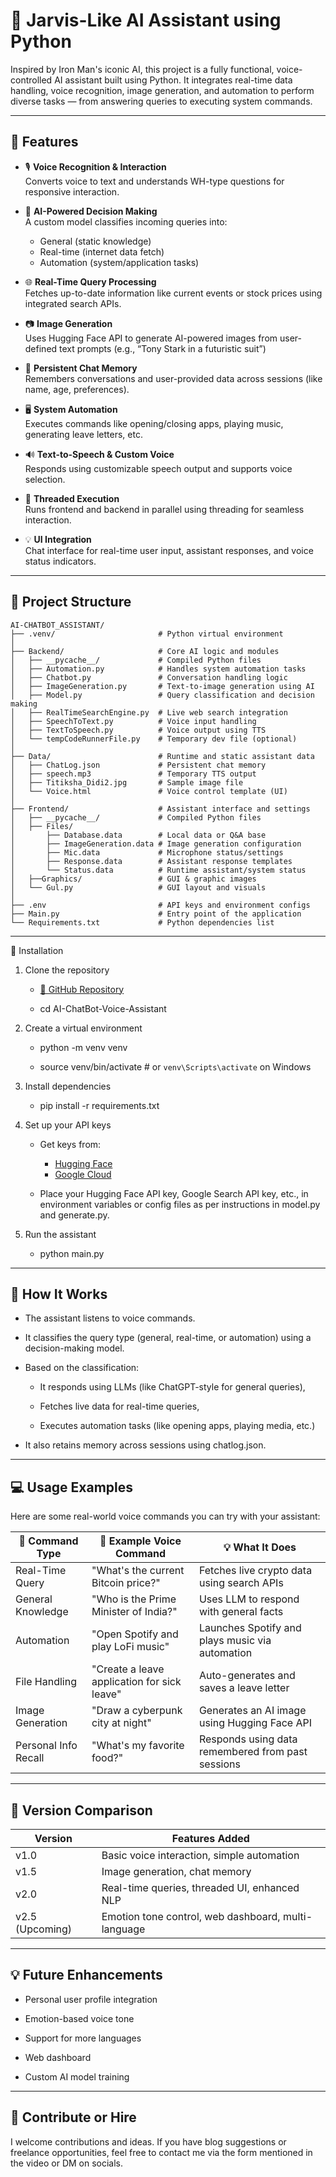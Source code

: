 # 🧠 Jarvis-Like AI Assistant using Python

Inspired by Iron Man's iconic AI, this project is a fully functional, voice-controlled AI assistant built using Python. 
It integrates real-time data handling, voice recognition, image generation, and automation to perform diverse tasks — from answering queries to executing system commands.

---

## 🚀 Features

- 🎙 **Voice Recognition & Interaction**  
  Converts voice to text and understands WH-type questions for responsive interaction.

- 🧠 **AI-Powered Decision Making**  
  A custom model classifies incoming queries into:
  - General (static knowledge)
  - Real-time (internet data fetch)
  - Automation (system/application tasks)

- 🌐 **Real-Time Query Processing**  
  Fetches up-to-date information like current events or stock prices using integrated search APIs.

- 📷 **Image Generation**  
  Uses Hugging Face API to generate AI-powered images from user-defined text prompts (e.g., “Tony Stark in a futuristic suit”)

- 💬 **Persistent Chat Memory**  
  Remembers conversations and user-provided data across sessions (like name, age, preferences).

- 🖥 **System Automation**  
  Executes commands like opening/closing apps, playing music, generating leave letters, etc.

- 🔊 **Text-to-Speech & Custom Voice**  
  Responds using customizable speech output and supports voice selection.

- 🧾 **Threaded Execution**  
  Runs frontend and backend in parallel using threading for seamless interaction.

- 💡 **UI Integration**  
  Chat interface for real-time user input, assistant responses, and voice status indicators.

---

## 🧾 Project Structure
```
AI-CHATBOT_ASSISTANT/
├── .venv/                       # Python virtual environment
│
├── Backend/                     # Core AI logic and modules
│   ├── __pycache__/             # Compiled Python files
│   ├── Automation.py            # Handles system automation tasks
│   ├── Chatbot.py               # Conversation handling logic
│   ├── ImageGeneration.py       # Text-to-image generation using AI
│   ├── Model.py                 # Query classification and decision making
│   ├── RealTimeSearchEngine.py  # Live web search integration
│   ├── SpeechToText.py          # Voice input handling
│   ├── TextToSpeech.py          # Voice output using TTS
│   └── tempCodeRunnerFile.py    # Temporary dev file (optional)
│
├── Data/                        # Runtime and static assistant data
│   ├── ChatLog.json             # Persistent chat memory
│   ├── speech.mp3               # Temporary TTS output
│   ├── Titiksha_Didi2.jpg       # Sample image file
│   └── Voice.html               # Voice control template (UI)
│
├── Frontend/                    # Assistant interface and settings
│   ├── __pycache__/             # Compiled Python files
│   ├── Files/
│       ├── Database.data        # Local data or Q&A base
│       ├── ImageGeneration.data # Image generation configuration
│       ├── Mic.data             # Microphone status/settings
│       ├── Response.data        # Assistant response templates
│       └── Status.data          # Runtime assistant/system status
│   ├──Graphics/                 # GUI & graphic images
│   └── Gul.py                   # GUI layout and visuals
│
├── .env                         # API keys and environment configs
├── Main.py                      # Entry point of the application
└── Requirements.txt             # Python dependencies list
```
---

🔧 Installation

1. Clone the repository
   
    - [🔗 GitHub Repository](https://github.com/Jatin-35/AI-ChatBot-Voice-Assistant-.git)
      
    - cd AI-ChatBot-Voice-Assistant

2. Create a virtual environment

    - python -m venv venv
   
    - source venv/bin/activate  # or `venv\Scripts\activate` on Windows
   
3. Install dependencies

    - pip install -r requirements.txt

4. Set up your API keys

    - Get keys from:
        - [Hugging Face](https://huggingface.co/settings/tokens)
        - [Google Cloud](https://console.cloud.google.com/)
          
    - Place your Hugging Face API key, Google Search API key, etc., in environment variables or config files as per instructions in model.py and generate.py.

6. Run the assistant

   - python main.py

---

## 🧠 How It Works

- The assistant listens to voice commands.

- It classifies the query type (general, real-time, or automation) using a decision-making model.

- Based on the classification:

    - It responds using LLMs (like ChatGPT-style for general queries),

    - Fetches live data for real-time queries,

    - Executes automation tasks (like opening apps, playing media, etc.)

- It also retains memory across sessions using chatlog.json.

---

## 💻 Usage Examples

Here are some real-world voice commands you can try with your assistant:

| 🧠 Command Type       | 🎤 Example Voice Command                     | 💡 What It Does                                     |
|-----------------------|---------------------------------------------|-----------------------------------------------------|
| Real-Time Query       | "What's the current Bitcoin price?"         | Fetches live crypto data using search APIs          |
| General Knowledge     | "Who is the Prime Minister of India?"       | Uses LLM to respond with general facts              |
| Automation            | "Open Spotify and play LoFi music"          | Launches Spotify and plays music via automation     |
| File Handling         | "Create a leave application for sick leave" | Auto-generates and saves a leave letter             |
| Image Generation      | "Draw a cyberpunk city at night"            | Generates an AI image using Hugging Face API        |
| Personal Info Recall  | "What's my favorite food?"                  | Responds using data remembered from past sessions   |

---

## 🔄 Version Comparison 

| Version        | Features Added                                     |
|----------------|----------------------------------------------------|
| v1.0           | Basic voice interaction, simple automation         |
| v1.5           | Image generation, chat memory                      |
| v2.0           | Real-time queries, threaded UI, enhanced NLP       |
| v2.5 (Upcoming)| Emotion tone control, web dashboard, multi-language|

---

## 💡 Future Enhancements

- Personal user profile integration

- Emotion-based voice tone

- Support for more languages

- Web dashboard

- Custom AI model training

---

## 🤝 Contribute or Hire
 I welcome contributions and ideas. If you have blog suggestions or freelance opportunities, feel free to contact me via the form mentioned in the video or DM on socials.

